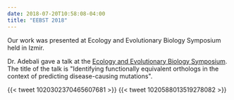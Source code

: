 ```yaml
---
date: 2018-07-20T10:58:08-04:00
title: "EEBST 2018"
---
```


Our work was presented at Ecology and Evolutionary Biology Symposium held in Izmir. 

<!--more-->

Dr. Adebali gave a talk at the [Ecology and Evolutionary Biology Symposium](http://eebst.org). The title of the talk is "Identifying functionally equivalent orthologs in the context of predicting disease-causing mutations". 

{{< tweet 1020302370465607681 >}}
{{< tweet 1020588013519278082 >}}

